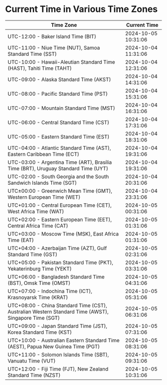 # Current Time in Various Time Zones

| Time Zone | Current Time |
|-----------|--------------|
| UTC-12:00 - Baker Island Time (BIT) | 2024-10-05 10:31:06 |
| UTC-11:00 - Niue Time (NUT), Samoa Standard Time (SST) | 2024-10-04 11:31:06 |
| UTC-10:00 - Hawaii-Aleutian Standard Time (HAST), Tahiti Time (TAHT) | 2024-10-04 12:31:06 |
| UTC-09:00 - Alaska Standard Time (AKST) | 2024-10-04 14:31:06 |
| UTC-08:00 - Pacific Standard Time (PST) | 2024-10-04 15:31:06 |
| UTC-07:00 - Mountain Standard Time (MST) | 2024-10-04 16:31:06 |
| UTC-06:00 - Central Standard Time (CST) | 2024-10-04 17:31:06 |
| UTC-05:00 - Eastern Standard Time (EST) | 2024-10-04 18:31:06 |
| UTC-04:00 - Atlantic Standard Time (AST), Eastern Caribbean Time (ECT) | 2024-10-04 19:31:06 |
| UTC-03:00 - Argentina Time (ART), Brasília Time (BRT), Uruguay Standard Time (UYT) | 2024-10-04 19:31:06 |
| UTC-02:00 - South Georgia and the South Sandwich Islands Time (SGT) | 2024-10-04 20:31:06 |
| UTC±00:00 - Greenwich Mean Time (GMT), Western European Time (WET) | 2024-10-04 23:31:06 |
| UTC+01:00 - Central European Time (CET), West Africa Time (WAT) | 2024-10-05 00:31:06 |
| UTC+02:00 - Eastern European Time (EET), Central Africa Time (CAT) | 2024-10-05 01:31:06 |
| UTC+03:00 - Moscow Time (MSK), East Africa Time (EAT) | 2024-10-05 01:31:06 |
| UTC+04:00 - Azerbaijan Time (AZT), Gulf Standard Time (GST) | 2024-10-05 02:31:06 |
| UTC+05:00 - Pakistan Standard Time (PKT), Yekaterinburg Time (YEKT) | 2024-10-05 03:31:06 |
| UTC+06:00 - Bangladesh Standard Time (BST), Omsk Time (OMST) | 2024-10-05 04:31:06 |
| UTC+07:00 - Indochina Time (ICT), Krasnoyarsk Time (KRAT) | 2024-10-05 05:31:06 |
| UTC+08:00 - China Standard Time (CST), Australian Western Standard Time (AWST), Singapore Time (SGT) | 2024-10-05 06:31:06 |
| UTC+09:00 - Japan Standard Time (JST), Korea Standard Time (KST) | 2024-10-05 07:31:06 |
| UTC+10:00 - Australian Eastern Standard Time (AEST), Papua New Guinea Time (PGT) | 2024-10-05 08:31:06 |
| UTC+11:00 - Solomon Islands Time (SBT), Vanuatu Time (VUT) | 2024-10-05 09:31:06 |
| UTC+12:00 - Fiji Time (FJT), New Zealand Standard Time (NZST) | 2024-10-05 10:31:06 |
